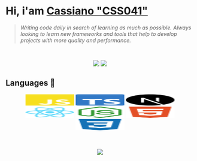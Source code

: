 # Hi, i'am [Cassiano "CSS041"](https://github.com/SCSS041)

> *Writing code daily in search of learning as much as possible. Always looking to learn new frameworks and tools that help to develop projects with more quality and performance.*

<br />

<p align="center">
 <img src="https://lanyard-profile-readme.vercel.app/api/393490411932483592" padding="10px" height="150" />
 <img src="https://discordav.deno.dev/393490411932483592" width="150" padding="10px" />
</p>

## Languages 🔨

<p align="center">
<img src="/assets/javascript.svg" padding="5px" alt="javascript" width="130" height="30"/>
<img src="/assets/typescript.svg" alt="typescript" padding="5px" width="130" height="30"/>
<img src="/assets/nextjs.svg" alt="NextJS" padding="5px" width="130" height="30" />
<img src="/assets/reactjs.svg" alt="React" padding="5px" width="130" height="30" />
<img src="/assets/nodejs.svg" alt="NodeJS" padding="5px" width="130" height="30"/>
<img src="/assets/html5.svg" alt="HTML5" padding="5px" width="130" height="30"/>
<img src="/assets/css3.svg" alt="CSS3" padding="5px" width="130" height="30"/>
</p>
<br />
<p align="center">
<img align="center" src="https://github-readme-stats.vercel.app/api?username=SCSS041&show_icons=true&theme=radical" width="400">
</p>
